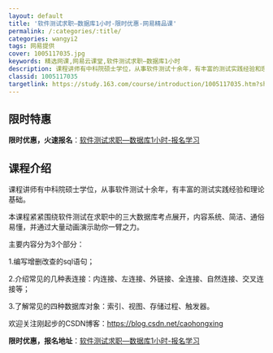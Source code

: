 ```yaml
---
layout: default
title: '软件测试求职—数据库1小时-限时优惠-网易精品课'
permalink: /:categories/:title/
categories: wangyi2
tags: 网易提供
cover: 1005117035.jpg
keywords: 精选网课,网易云课堂,软件测试求职—数据库1小时
description: 课程讲师有中科院硕士学位，从事软件测试十余年，有丰富的测试实践经验和理论基础。本课程紧紧围绕软件测试在求职中的三大数据库
classid: 1005117035
targetlink: https://study.163.com/course/introduction/1005117035.htm?share=1&shareId=1025206652&utm_campaign=share&utm_medium=iphoneShare&utm_source=&utm_u=1025206652
---
```


## 限时特惠

**限时优惠，火速报名**：[软件测试求职—数据库1小时-报名学习](https://study.163.com/course/introduction/1005117035.htm?share=1&shareId=1025206652&utm_campaign=share&utm_medium=iphoneShare&utm_source=&utm_u=1025206652)

## 课程介绍

课程讲师有中科院硕士学位，从事软件测试十余年，有丰富的测试实践经验和理论基础。

本课程紧紧围绕软件测试在求职中的三大数据库考点展开，内容系统、简洁、通俗易懂，并通过大量动画演示助你一臂之力。



主要内容分为3个部分：

1.编写增删改查的sql语句；

2.介绍常见的几种表连接：内连接、左连接、外链接、全连接、自然连接、交叉连接等；

3.了解常见的四种数据库对象：索引、视图、存储过程、触发器。



欢迎关注刚起步的CSDN博客：https://blog.csdn.net/caohongxing

**限时优惠，报名地址**：[软件测试求职—数据库1小时-报名学习](https://study.163.com/course/introduction/1005117035.htm?share=1&shareId=1025206652&utm_campaign=share&utm_medium=iphoneShare&utm_source=&utm_u=1025206652)

